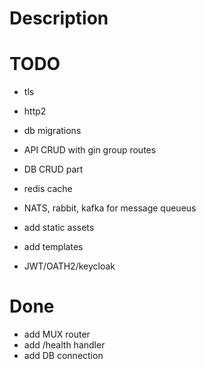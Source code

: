 # Description

# TODO
- tls 
- http2
- db migrations
- API CRUD with gin group routes
- DB CRUD part

- redis cache
- NATS, rabbit, kafka for message queueus

- add static assets
- add templates

- JWT/OATH2/keycloak 

# Done
* add MUX router 
* add /health handler
* add DB connection
